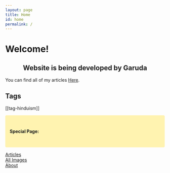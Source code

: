 ```yaml
---
layout: page
title: Home
id: home
permalink: /
---
```


# Welcome! 

<center><h2>Website is being developed by Garuda</h2></center>

You can find all of my articles  <a class="internal-link" href="/articles">Here</a>.

## Tags
[[tag-hinduism]]

<p style="padding: 3em 1em; background: #fff3b0; border-radius: 4px;">
<strong>Special Page:</strong><br>

<a class="internal-link" href="/articles">Articles</a><br>
<a class="internal-link" href="/images">All Images</a><br>
<a class="internal-link" href="/about">About</a><br>
</p>

